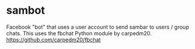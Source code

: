 # sambot
Facebook "bot" that uses a user account to send sambar to users / group chats. This uses the fbchat Python module by carpedm20.
https://github.com/carpedm20/fbchat